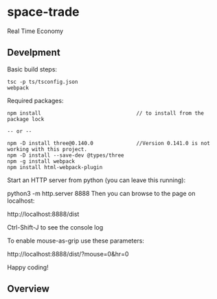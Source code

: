 # space-trade
Real Time Economy

## Develpment

Basic build steps:

```
tsc -p ts/tsconfig.json
webpack
```

Required packages:
```
npm install                               // to install from the package lock

-- or --

npm -D install three@0.140.0              //Version 0.141.0 is not working with this project.
npm -D install --save-dev @types/three
npm -g install webpack
npm install html-webpack-plugin
```

Start an HTTP server from python (you can leave this running):

python3 -m http.server 8888
Then you can browse to the page on localhost:

http://localhost:8888/dist

Ctrl-Shift-J to see the console log

To enable mouse-as-grip use these parameters:

http://localhost:8888/dist/?mouse=0&hr=0


Happy coding!

## Overview
